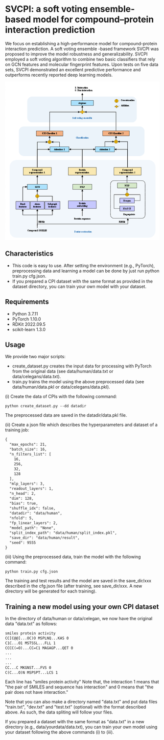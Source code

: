 # SVCPI: a soft voting ensemble-based model for compound–protein interaction prediction

We focus on establishing a high-performance model for compound-protein interaction prediction. A soft voting ensemble -based framework SVCPI was proposed to improve the model robustness and generalizability. SVCPI employed a soft voting algorithm to combine two basic classifiers that rely on GCN features and molecular fingerprint features. Upon tests on five data sets, SVCPI demonstrated an excellent predictive performance and outperforms recently reported deep learning models.

<div align="center">
<p><img src="framework.png" width="800" /></p>
</div>

## Characteristics

- This code is easy to use. After setting the environment (e.g., PyTorch),
preprocessing data and learning a model can be done by just run python train.py cfg.json.
- If you prepared a CPI dataset with the same format as provided in the dataset directory,
you can train your own model with your dataset.


## Requirements

- Python 3.7.11
- PyTorch 1.10.0
- RDKit 2022.09.5
- scikit-learn 1.3.0


## Usage

We provide two major scripts:

- create_dataset.py creates the input data for processing with PyTorch from the original data
(see data/human/data.txt or data/celegans/data.txt).
- train.py trains the model using the above preprocessed data
(see data/human/data.pkl or data/celegans/data.pkl).

(i) Create the data of CPIs with the following command:
```
python create_dataset.py --dd datadir
```

The preprocessed data are saved in the datadir/data.pkl file.

(ii) Create a json file which describes the hyperparameters and dataset of a training job:

```
{
  "max_epochs": 21,
  "batch_size": 16,
  "n_filters_list": [
    16,
    256,
    32,
    128
  ],
  "mlp_layers": 3,
  "readout_layers": 1,
  "n_head": 2,
  "dim": 128,
  "bias": true,
  "shuffle_idx": false,
  "datadir": "data/human",
  "nfold": 5,
  "fp_linear_layers": 2,
  "model_path": "None",
  "split_index_path": "data/human/split_index.pkl",
  "save_dir": "data/human/result",
  "seed": 9555
}
```

(iii) Using the preprocessed data, train the model with the following command:
```
python train.py cfg.json
```

The training and test results and the model are saved in the save_dir/xxx described in the cfg.json file
(after training, see save_dir/xxx. A new directory will be generated for each training).

## Training a new model using your own CPI dataset
In the directory of data/human or data/celegan,
we now have the original data "data.txt" as follows:

```
smiles protein activity
CC[C@@]...OC)O MSPLNQ...KAS 0
C1C...O1 MSTSSL...FLL 1
CCCC(=O)...CC=C1 MAGAGP...QET 0
...
...
...
CC...C MKGNST...FVS 0
C(C...O)N MSPSPT...LCS 1
```

Each line has "smiles protein activity"
Note that, the interaction 1 means that "the pair of SMILES and sequence has interaction" and
0 means that "the pair does not have interaction."

Note that you can also make a directory named "data.txt" and put data files "train.txt", "dev.txt"
and "test.txt" (optional) with the format described above. As such, the data spliting will follow
your files. 

If you prepared a dataset with the same format as "data.txt" in a new directory
(e.g., data/yourdata/data.txt),
you can train your own model using your dataset following the above commands (i) to (iii).
